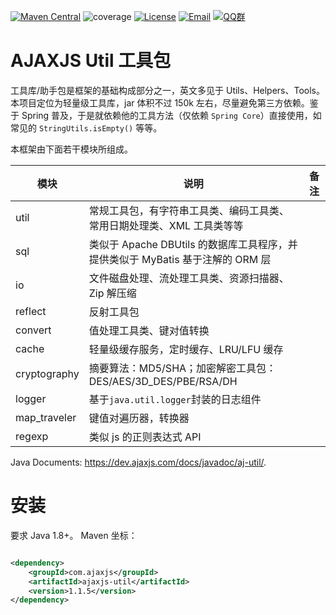 [![Maven Central](https://img.shields.io/maven-central/v/com.ajaxjs/ajaxjs-util?label=Latest%20Release)](https://central.sonatype.com/artifact/com.ajaxjs/ajaxjs-util)
![coverage](https://img.shields.io/badge/coverage-80%25-yellowgreen.svg?maxAge=2592000)
[![License](https://img.shields.io/badge/license-Apache--2.0-green.svg?longCache=true&style=flat)](http://www.apache.org/licenses/LICENSE-2.0.txt)
[![Email](https://img.shields.io/badge/Contact--me-Email-orange.svg)](mailto:frank@ajaxjs.com)
[![QQ群](https://framework.ajaxjs.com/static/qq.svg)](https://shang.qq.com/wpa/qunwpa?idkey=3877893a4ed3a5f0be01e809e7ac120e346102bd550deb6692239bb42de38e22)

# AJAXJS Util 工具包

工具库/助手包是框架的基础构成部分之一，英文多见于 Utils、Helpers、Tools。本项目定位为轻量级工具库，jar 体积不过 150k 左右，尽量避免第三方依赖。鉴于 Spring
普及，于是就依赖他的工具方法（仅依赖 `Spring Core`）直接使用，如常见的 `StringUtils.isEmpty()` 等等。

本框架由下面若干模块所组成。

| 模块           | 说明                                                     | 备注 |
|--------------|--------------------------------------------------------|----|
| util         | 常规工具包，有字符串工具类、编码工具类、常用日期处理类、XML 工具类等等                  |    |
| sql          | 类似于 Apache DBUtils 的数据库工具程序，并提供类似于 MyBatis 基于注解的 ORM 层 |    |
| io           | 文件磁盘处理、流处理工具类、资源扫描器、Zip 解压缩                            |    |
| reflect      | 反射工具包                                                  |    |
| convert      | 值处理工具类、键对值转换                                           |    |
| cache        | 轻量级缓存服务，定时缓存、LRU/LFU 缓存                                |    |
| cryptography | 摘要算法：MD5/SHA；加密解密工具包： DES/AES/3D_DES/PBE/RSA/DH        |    |
| logger       | 基于`java.util.logger`封装的日志组件                            |    |                                                                                                                                          | [文档](https://gitee.com/sp42_admin/aj-utils/wikis/%E5%8F%AF%E7%83%AD%E6%9B%B4%E6%96%B0%E7%9A%84%E9%85%8D%E7%BD%AE%E4%B8%AD%E5%BF%83?sort_id=4390527) |
| map_traveler | 键值对遍历器，转换器                                             |    |                                                                                                                                          | [文档](https://gitee.com/sp42_admin/aj-utils/wikis/%E5%8F%AF%E7%83%AD%E6%9B%B4%E6%96%B0%E7%9A%84%E9%85%8D%E7%BD%AE%E4%B8%AD%E5%BF%83?sort_id=4390527) |
| regexp       | 类似 js 的正则表达式 API                                       |    |

<!-- | sdk_free     | 各种云厂商都为开发者提供各种 SDK 方便调用其 API，完成各种服务。但是又依赖洁癖的我痛恨“依赖地狱”。各种服务调用无非 HTTP 协议下去调用 API。API 接口是基础。于是我尝试收集各厂商的纯 HTTP API 调用例子，免除依赖。可能功能不是最全的，只是提供了基础的调用，以后希望通过不断完善来增强。 | [文档](https://gitee.com/sp42_admin/aj-utils/wikis/%E7%AE%80%E4%BB%8B?sort_id=4385414)                                                                | -->

Java Documents: https://dev.ajaxjs.com/docs/javadoc/aj-util/.

# 安装

要求 Java 1.8+。 Maven 坐标：

```xml

<dependency>
    <groupId>com.ajaxjs</groupId>
    <artifactId>ajaxjs-util</artifactId>
    <version>1.1.5</version>
</dependency>
```